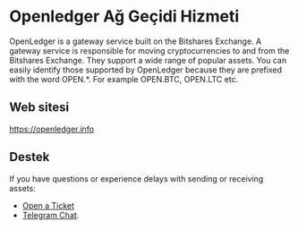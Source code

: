 # Openledger Ağ Geçidi Hizmeti

OpenLedger is a gateway service built on the Bitshares Exchange. A gateway service is responsible for moving cryptocurrencies to and from the Bitshares Exchange. They support a wide range of popular assets. You can easily identify those supported by OpenLedger because they are prefixed with the word OPEN.*. For example OPEN.BTC, OPEN.LTC etc.

## Web sitesi

<https://openledger.info>

## Destek

If you have questions or experience delays with sending or receiving assets:

- [Open a Ticket](https://openledger.freshdesk.com/support/home)
- [Telegram Chat](https://t.me/OpenLedgerDC).